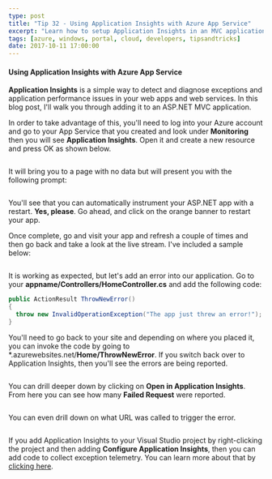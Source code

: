 ```yaml
---
type: post
title: "Tip 32 - Using Application Insights with Azure App Service"
excerpt: "Learn how to setup Application Insights in an MVC application using Azure App Service"
tags: [azure, windows, portal, cloud, developers, tipsandtricks]
date: 2017-10-11 17:00:00
---
```



#### Using Application Insights with Azure App Service

**Application Insights** is a simple way to detect and diagnose exceptions and application performance issues in your web apps and web services. In this blog post, I'll walk you through adding it to an ASP.NET MVC application. 

In order to take advantage of this, you'll need to log into your Azure account and go to your App Service that you created and look under **Monitoring** then you will see **Application Insights**. Open it and create a new resource and press OK as shown below. 

<img :src="$withBase('/files/appinsight1.png')">

It will bring you to a page with no data but will present you with the following prompt: 

<img :src="$withBase('/files/appinsight2.png')">

You'll see that you can automatically instrument your ASP.NET app with a restart. **Yes, please**. Go ahead, and click on the orange banner to restart your app. 

Once complete, go and visit your app and refresh a couple of times and then go back and take a look at the live stream. I've included a sample below: 

<img :src="$withBase('/files/appinsight3.gif')">

It is working as expected, but let's add an error into our application. Go to your **appname/Controllers/HomeController.cs** and add the following code: 

```csharp
public ActionResult ThrowNewError()
{
  throw new InvalidOperationException("The app just threw an error!"); 
}
```

You'll need to go back to your site and depending on where you placed it, you can invoke the code by going to *.azurewebsites.net/**Home/ThrowNewError**. If you switch back over to Application Insights, then you'll see the errors are being reported. 

<img :src="$withBase('/files/appinsight4.png')">

You can drill deeper down by clicking on **Open in Application Insights**. From here you can see how many **Failed Request** were reported.

<img :src="$withBase('/files/appinsight5.png')">

You can even drill down on what URL was called to trigger the error. 

<img :src="$withBase('/files/appinsight6.png')">

If you add Application Insights to your Visual Studio project by right-clicking the project and then adding **Configure Application Insights**, then you can add code to collect exception telemetry. You can learn more about that by [clicking here](https://docs.microsoft.com/en-us/azure/application-insights/app-insights-asp-net-exceptions?WT.mc_id=docs-azuredevtips-micrum). 

